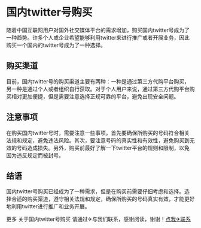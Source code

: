 # 国内twitter号购买

随着中国互联网用户对国外社交媒体平台的需求增加，购买国内twitter号成为了一种趋势。许多个人或企业希望能够利用twitter来进行推广或者开展业务，因此购买一个国内的twitter号成为了一种选择。

## 购买渠道
目前，国内twitter号的购买渠道主要有两种：一种是通过第三方代购平台购买，另一种是通过个人或者组织自行获取。对于个人用户来说，通过第三方代购平台购买相对更加便捷，但是需要注意选择正规可靠的平台，避免出现安全问题。

## 注意事项
在购买国内twitter号时，需要注意一些事项。首先要确保所购买的号码符合相关法规和规定，避免违法风险。其次，要注意号码的真实性和有效性，避免购买到无效的号码造成损失。另外，购买前最好了解一下twitter平台的规则和限制，以免因为违反规定而被封号。

## 结语
国内twitter号购买已经成为了一种需求，但是在购买前需要仔细考虑和选择。选择合适的购买渠道，遵守相关法规和规定，确保所购买的号码真实有效，才能更好地利用twitter进行推广和业务开展。

更多 关于国内twitter号购买 请通过✈与我们联系，感谢阅读，谢谢！[点我✈联系](https://1.k02.cc)